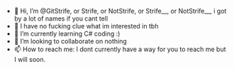- 👋 Hi, I’m @GitStrife, or Strife, or NotStrife, or Strife__, or NotStrife__, i got by a lot of names if you cant tell
- 👀 I have no fucking clue what im interested in tbh 
- 🌱 I’m currently learning C# coding :)
- 💞️ I’m looking to collaborate on nothing
- 📫 How to reach me: I dont currently have a way for you to reach me but I will soon.

<!---
GitStrife/GitStrife is a ✨ special ✨ repository because its `README.md` (this file) appears on your GitHub profile.
You can click the Preview link to take a look at your changes.
--->
